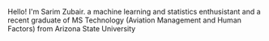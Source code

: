 Hello! I'm Sarim Zubair. a machine learning and statistics enthusistant and a recent graduate of MS Technology (Aviation Management and Human Factors) from Arizona State University
